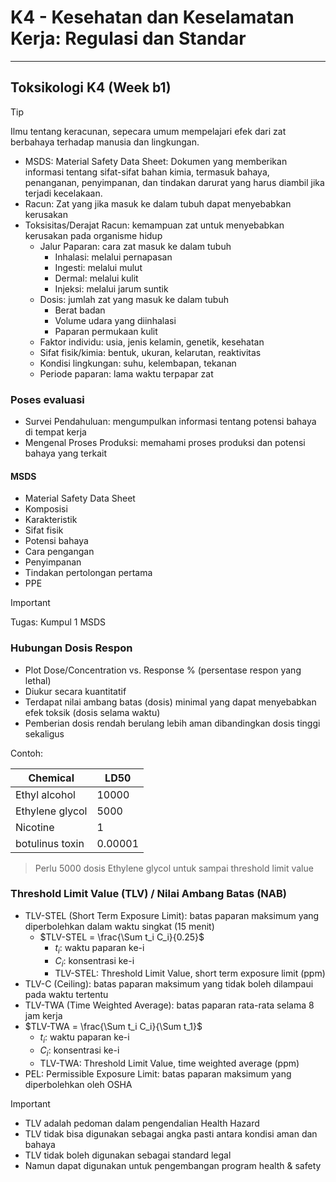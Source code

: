 # K4 - Kesehatan dan Keselamatan Kerja: Regulasi dan Standar

---

## Toksikologi K4 (Week b1)

> [!TIP]
> Ilmu tentang keracunan, sepecara umum mempelajari efek dari zat berbahaya terhadap manusia dan lingkungan.

- MSDS: Material Safety Data Sheet: Dokumen yang memberikan informasi tentang sifat-sifat bahan kimia, termasuk bahaya, penanganan, penyimpanan, dan tindakan darurat yang harus diambil jika terjadi kecelakaan.
- Racun: Zat yang jika masuk ke dalam tubuh dapat menyebabkan kerusakan
- Toksisitas/Derajat Racun: kemampuan zat untuk menyebabkan kerusakan pada organisme hidup
  - Jalur Paparan: cara zat masuk ke dalam tubuh
    - Inhalasi: melalui pernapasan
    - Ingesti: melalui mulut
    - Dermal: melalui kulit
    - Injeksi: melalui jarum suntik
  - Dosis: jumlah zat yang masuk ke dalam tubuh
    - Berat badan
    - Volume udara yang diinhalasi
    - Paparan permukaan kulit
  - Faktor individu: usia, jenis kelamin, genetik, kesehatan
  - Sifat fisik/kimia: bentuk, ukuran, kelarutan, reaktivitas
  - Kondisi lingkungan: suhu, kelembapan, tekanan
  - Periode paparan: lama waktu terpapar zat
  
### Poses evaluasi

- Survei Pendahuluan: mengumpulkan informasi tentang potensi bahaya di tempat kerja
- Mengenal Proses Produksi: memahami proses produksi dan potensi bahaya yang terkait

#### MSDS

- Material Safety Data Sheet
- Komposisi
- Karakteristik
- Sifat fisik
- Potensi bahaya
- Cara pengangan
- Penyimpanan
- Tindakan pertolongan pertama
- PPE

> [!IMPORTANT]
> Tugas: Kumpul 1 MSDS

### Hubungan Dosis Respon

- Plot Dose/Concentration vs. Response % (persentase respon yang lethal)
- Diukur secara kuantitatif
- Terdapat nilai ambang batas (dosis) minimal yang dapat menyebabkan efek toksik (dosis selama waktu)
- Pemberian dosis rendah berulang lebih aman dibandingkan dosis tinggi sekaligus

Contoh:

| Chemical | LD50 |
|---------|-----|
| Ethyl alcohol | 10000 |
| Ethylene glycol | 5000 |
| Nicotine | 1 |
| botulinus toxin | 0.00001 |

> Perlu 5000 dosis Ethylene glycol untuk sampai threshold limit value

### Threshold Limit Value (TLV) / Nilai Ambang Batas (NAB)

- TLV-STEL (Short Term Exposure Limit): batas paparan maksimum yang diperbolehkan dalam waktu singkat (15 menit)
  - $TLV-STEL = \frac{\Sum t_i C_i}{0.25}$
    - $t_i$: waktu paparan ke-i
    - $C_i$: konsentrasi ke-i
    - TLV-STEL: Threshold Limit Value, short term exposure limit (ppm)
- TLV-C (Ceiling): batas paparan maksimum yang tidak boleh dilampaui pada waktu tertentu
- TLV-TWA (Time Weighted Average): batas paparan rata-rata selama 8 jam kerja
- $TLV-TWA = \frac{\Sum t_i C_i}{\Sum t_1}$
  - $t_i$: waktu paparan ke-i
  - $C_i$: konsentrasi ke-i
  - TLV-TWA: Threshold Limit Value, time weighted average (ppm)
- PEL: Permissible Exposure Limit: batas paparan maksimum yang diperbolehkan oleh OSHA

> [!IMPORTANT]
> - TLV adalah pedoman dalam pengendalian Health Hazard
> - TLV tidak bisa digunakan sebagai angka pasti antara kondisi aman dan bahaya
> - TLV tidak boleh digunakan sebagai standard legal
> - Namun dapat digunakan untuk pengembangan program health & safety
